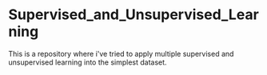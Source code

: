 # Supervised_and_Unsupervised_Learning

This is a repository where i've tried to apply multiple supervised and unsupervised learning into the simplest dataset.
